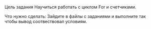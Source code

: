 Цель задания
Научиться работать с циклом For и счетчиками.

Что нужно сделать:
Зайдите в файлы с заданиями и выполните так чтобы вывод соотвествовал условиям.